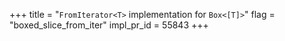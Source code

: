 +++
title = "`FromIterator<T>` implementation for `Box<[T]>`"
flag = "boxed_slice_from_iter"
impl_pr_id = 55843
+++
